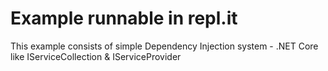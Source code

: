 # Example runnable in repl.it
This example consists of simple Dependency Injection system - .NET Core like IServiceCollection & IServiceProvider